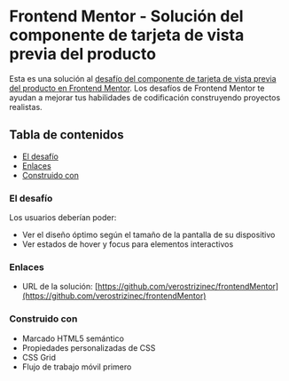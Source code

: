 # Frontend Mentor - Solución del componente de tarjeta de vista previa del producto

Esta es una solución al [desafío del componente de tarjeta de vista previa del producto en Frontend Mentor](https://www.frontendmentor.io/challenges/product-preview-card-component-GO7UmttRfa). Los desafíos de Frontend Mentor te ayudan a mejorar tus habilidades de codificación construyendo proyectos realistas.

## Tabla de contenidos

  - [El desafío](#el-desafío)
  - [Enlaces](#enlaces)
  - [Construido con](#construido-con)



### El desafío

Los usuarios deberían poder:

- Ver el diseño óptimo según el tamaño de la pantalla de su dispositivo
- Ver estados de hover y focus para elementos interactivos


### Enlaces

- URL de la solución: [https://github.com/verostrizinec/frontendMentor](https://github.com/verostrizinec/frontendMentor)

### Construido con

- Marcado HTML5 semántico
- Propiedades personalizadas de CSS
- CSS Grid
- Flujo de trabajo móvil primero


